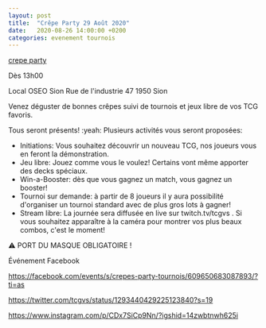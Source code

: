 ```yaml
---
layout: post
title:  "Crêpe Party 29 Août 2020"
date:   2020-08-26 14:00:00 +0200
categories: evenement tournois
---
```

[crepe party](IMG_20200812_090031_092.jpg)

Dès 13h00

Local OSEO Sion 
Rue de l'industrie 47
1950 Sion

Venez déguster de bonnes crêpes suivi de tournois et jeux libre de vos TCG favoris. 

Tous seront présents! :yeah: Plusieurs activités vous seront proposées: 

- Initiations: Vous souhaitez découvrir un nouveau TCG, nos joueurs vous en feront la démonstration. 
- Jeu libre: Jouez comme vous le voulez! Certains vont même apporter des decks spéciaux. 
- Win-a-Booster: dès que vous gagnez un match, vous gagnez un booster!
- Tournoi sur demande: à partir de 8 joueurs il y aura possibilité d'organiser un tournoi standard avec de plus gros lots à gagner! 
- Stream libre: La journée sera diffusée en live sur twitch.tv/tcgvs . Si vous souhaitez apparaître à la caméra pour montrer vos plus beaux combos, c'est le moment!

⚠ PORT DU MASQUE OBLIGATOIRE !

Événement Facebook

https://facebook.com/events/s/crepes-party-tournois/609650683087893/?ti=as


https://twitter.com/tcgvs/status/1293440429225123840?s=19

https://www.instagram.com/p/CDx7SiCp9Nn/?igshid=14zwbtnwh625i
